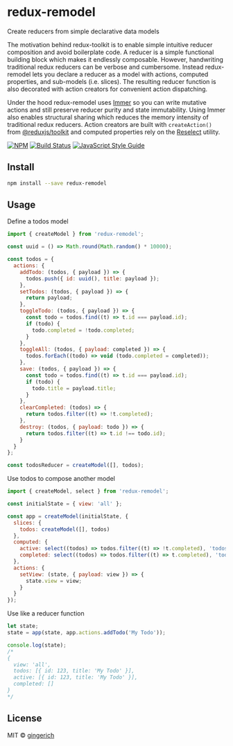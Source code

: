 # redux-remodel

Create reducers from simple declarative data models

The motivation behind redux-toolkit is to enable simple intuitive reducer composition and avoid boilerplate code. A reducer is a simple functional building block which makes it endlessly composable. However, handwriting traditional redux reducers can be verbose and cumbersome. Instead redux-remodel lets you declare a reducer as a model with actions, computed properties, and sub-models (i.e. slices). The resulting reducer function is also decorated with action creators for convenient action dispatching.

Under the hood redux-remodel uses [Immer](https://npmjs.com/immer) so you can write mutative actions and still preserve reducer purity and state immutability. Using Immer also enables structural sharing which reduces the memory intensity of traditional redux reducers. Action creators are built with `createAction()` from [@reduxjs/toolkit](https://redux-toolkit.js.org/) and computed properties rely on the [Reselect](https://npmjs.com/reselect) utility.

[![NPM](https://img.shields.io/npm/v/redux-remodel.svg)](https://www.npmjs.com/package/redux-remodel) [![Build Status](https://travis-ci.com/gingerich/redux-remodel.svg?branch=master)](https://travis-ci.com/gingerich/redux-remodel) [![JavaScript Style Guide](https://img.shields.io/badge/code_style-standard-brightgreen.svg)](https://standardjs.com)

## Install

```bash
npm install --save redux-remodel
```

## Usage

Define a todos model

```jsx
import { createModel } from 'redux-remodel';

const uuid = () => Math.round(Math.random() * 10000);

const todos = {
  actions: {
    addTodo: (todos, { payload }) => {
      todos.push({ id: uuid(), title: payload });
    },
    setTodos: (todos, { payload }) => {
      return payload;
    },
    toggleTodo: (todos, { payload }) => {
      const todo = todos.find((t) => t.id === payload.id);
      if (todo) {
        todo.completed = !todo.completed;
      }
    },
    toggleAll: (todos, { payload: completed }) => {
      todos.forEach((todo) => void (todo.completed = completed));
    },
    save: (todos, { payload }) => {
      const todo = todos.find((t) => t.id === payload.id);
      if (todo) {
        todo.title = payload.title;
      }
    },
    clearCompleted: (todos) => {
      return todos.filter((t) => !t.completed);
    },
    destroy: (todos, { payload: todo }) => {
      return todos.filter((t) => t.id !== todo.id);
    }
  }
};

const todosReducer = createModel([], todos);
```

Use todos to compose another model

```jsx
import { createModel, select } from 'redux-remodel';

const initialState = { view: 'all' };

const app = createModel(initialState, {
  slices: {
    todos: createModel([], todos)
  },
  computed: {
    active: select((todos) => todos.filter((t) => !t.completed), 'todos'),
    completed: select((todos) => todos.filter((t) => t.completed), 'todos')
  },
  actions: {
    setView: (state, { payload: view }) => {
      state.view = view;
    }
  }
});
```

Use like a reducer function

```jsx
let state;
state = app(state, app.actions.addTodo('My Todo'));

console.log(state);
/*
{
  view: 'all',
  todos: [{ id: 123, title: 'My Todo' }],
  active: [{ id: 123, title: 'My Todo' }],
  completed: []
}
*/
```

## License

MIT © [gingerich](https://github.com/gingerich)
